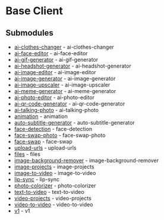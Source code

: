 # Base Client



## Submodules
- [ai-clothes-changer](resources/v1/ai-clothes-changer/README.md) - ai-clothes-changer
- [ai-face-editor](resources/v1/ai-face-editor/README.md) - ai-face-editor
- [ai-gif-generator](resources/v1/ai-gif-generator/README.md) - ai-gif-generator
- [ai-headshot-generator](resources/v1/ai-headshot-generator/README.md) - ai-headshot-generator
- [ai-image-editor](resources/v1/ai-image-editor/README.md) - ai-image-editor
- [ai-image-generator](resources/v1/ai-image-generator/README.md) - ai-image-generator
- [ai-image-upscaler](resources/v1/ai-image-upscaler/README.md) - ai-image-upscaler
- [ai-meme-generator](resources/v1/ai-meme-generator/README.md) - ai-meme-generator
- [ai-photo-editor](resources/v1/ai-photo-editor/README.md) - ai-photo-editor
- [ai-qr-code-generator](resources/v1/ai-qr-code-generator/README.md) - ai-qr-code-generator
- [ai-talking-photo](resources/v1/ai-talking-photo/README.md) - ai-talking-photo
- [animation](resources/v1/animation/README.md) - animation
- [auto-subtitle-generator](resources/v1/auto-subtitle-generator/README.md) - auto-subtitle-generator
- [face-detection](resources/v1/face-detection/README.md) - face-detection
- [face-swap-photo](resources/v1/face-swap-photo/README.md) - face-swap-photo
- [face-swap](resources/v1/face-swap/README.md) - face-swap
- [upload-urls](resources/v1/files/upload-urls/README.md) - upload-urls
- [files](resources/v1/files/README.md) - files
- [image-background-remover](resources/v1/image-background-remover/README.md) - image-background-remover
- [image-projects](resources/v1/image-projects/README.md) - image-projects
- [image-to-video](resources/v1/image-to-video/README.md) - image-to-video
- [lip-sync](resources/v1/lip-sync/README.md) - lip-sync
- [photo-colorizer](resources/v1/photo-colorizer/README.md) - photo-colorizer
- [text-to-video](resources/v1/text-to-video/README.md) - text-to-video
- [video-projects](resources/v1/video-projects/README.md) - video-projects
- [video-to-video](resources/v1/video-to-video/README.md) - video-to-video
- [v1](resources/v1/README.md) - v1

